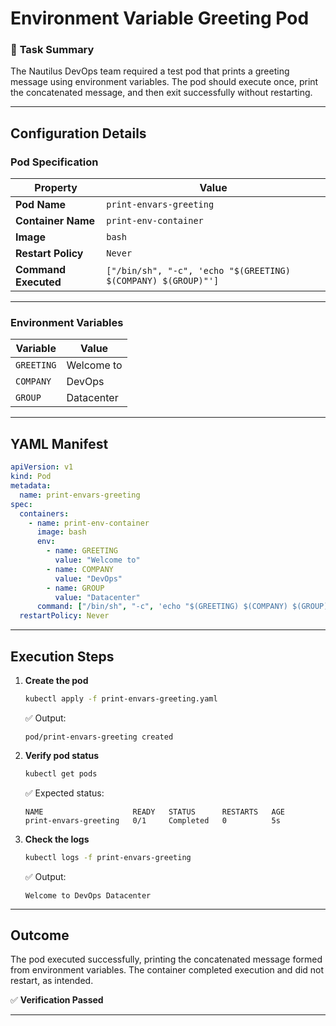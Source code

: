 # Environment Variable Greeting Pod

### 📅 **Task Summary**

The Nautilus DevOps team required a test pod that prints a greeting message using environment variables. The pod should execute once, print the concatenated message, and then exit successfully without restarting.

---

## **Configuration Details**

### **Pod Specification**

| Property             | Value                                                         |
| -------------------- | ------------------------------------------------------------- |
| **Pod Name**         | `print-envars-greeting`                                       |
| **Container Name**   | `print-env-container`                                         |
| **Image**            | `bash`                                                        |
| **Restart Policy**   | `Never`                                                       |
| **Command Executed** | `["/bin/sh", "-c", 'echo "$(GREETING) $(COMPANY) $(GROUP)"']` |

---

### **Environment Variables**

| Variable   | Value      |
| ---------- | ---------- |
| `GREETING` | Welcome to |
| `COMPANY`  | DevOps     |
| `GROUP`    | Datacenter |

---

## **YAML Manifest**

```yaml
apiVersion: v1
kind: Pod
metadata:
  name: print-envars-greeting
spec:
  containers:
    - name: print-env-container
      image: bash
      env:
        - name: GREETING
          value: "Welcome to"
        - name: COMPANY
          value: "DevOps"
        - name: GROUP
          value: "Datacenter"
      command: ["/bin/sh", "-c", 'echo "$(GREETING) $(COMPANY) $(GROUP)"']
  restartPolicy: Never
```

---

## **Execution Steps**

1. **Create the pod**

   ```bash
   kubectl apply -f print-envars-greeting.yaml
   ```

   ✅ Output:

   ```
   pod/print-envars-greeting created
   ```

2. **Verify pod status**

   ```bash
   kubectl get pods
   ```

   ✅ Expected status:

   ```
   NAME                    READY   STATUS      RESTARTS   AGE
   print-envars-greeting   0/1     Completed   0          5s
   ```

3. **Check the logs**

   ```bash
   kubectl logs -f print-envars-greeting
   ```

   ✅ Output:

   ```
   Welcome to DevOps Datacenter
   ```

---

## **Outcome**

The pod executed successfully, printing the concatenated message formed from environment variables. The container completed execution and did not restart, as intended.

✅ **Verification Passed**

---
